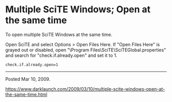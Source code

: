 # Multiple SciTE Windows; Open at the same time

To open multiple SciTE Windows at the same time.

Open SciTE and select Options > Open Files Here. If "Open Files Here" is grayed out or disabled, open "\Program Files\SciTE\SciTEGlobal.properties" and search for "check.if.already.open" and set it to 1.

```
check.if.already.open=1
```

---

Posted Mar 10, 2009.

https://www.darklaunch.com/2009/03/10/multiple-scite-windows-open-at-the-same-time.html
